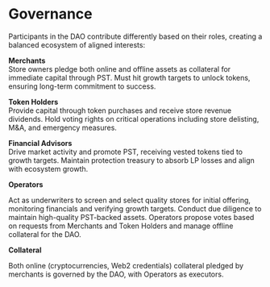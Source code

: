 # Governance

Participants in the DAO contribute differently based on their roles, creating a balanced ecosystem of aligned interests:

**Merchants**\
Store owners pledge both online and offline assets as collateral for immediate capital through PST. Must hit growth targets to unlock tokens, ensuring long-term commitment to success.

**Token Holders**\
Provide capital through token purchases and receive store revenue dividends. Hold voting rights on critical operations including store delisting, M\&A, and emergency measures.

**Financial Advisors**\
Drive market activity and promote PST, receiving vested tokens tied to growth targets. Maintain protection treasury to absorb LP losses and align with ecosystem growth.

**Operators**

Act as underwriters to screen and select quality stores for initial offering, monitoring financials and verifying growth targets. Conduct due diligence to maintain high-quality PST-backed assets. Operators propose votes based on requests from Merchants and Token Holders and manage offline collateral for the DAO.

**Collateral**

Both online (cryptocurrencies, Web2 credentials) collateral pledged by merchants is governed by the DAO, with Operators as executors.
